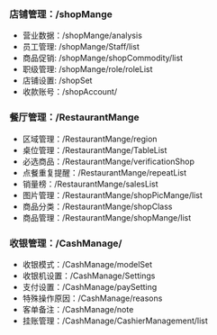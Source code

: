 ### 店铺管理：/shopMange
- 营业数据：/shopMange/analysis
- 员工管理: /shopMange/Staff/list
- 商品促销: /shopMange/shopCommodity/list
- 职级管理: /shopMange/role/roleList
- 店铺设置: /shopSet
- 收款账号：/shopAccount/

### 餐厅管理：/RestaurantMange
- 区域管理：/RestaurantMange/region
- 桌位管理：/RestaurantMange/TableList
- 必选商品：/RestaurantMange/verificationShop
- 点餐重复提醒：/RestaurantMange/repeatList
- 销量榜：/RestaurantMange/salesList
- 图片管理：/RestaurantMange/shopPicMange/list
- 商品分类：/RestaurantMange/shopClass
- 商品管理：/RestaurantMange/shopMange/list

### 收银管理：/CashManage/
- 收银模式：/CashManage/modelSet
- 收银机设置：/CashManage/Settings
- 支付设置：/CashManage/paySetting
- 特殊操作原因：/CashManage/reasons
- 客单备注：/CashManage/note
- 挂账管理：/CashManage/CashierManagement/list